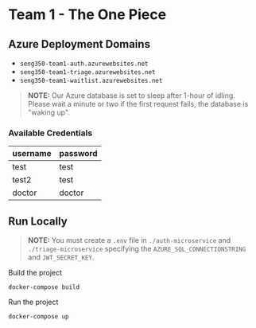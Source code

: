 # Team 1 - The One Piece

## Azure Deployment Domains
- `seng350-team1-auth.azurewebsites.net`
- `seng350-team1-triage.azurewebsites.net`
- `seng350-team1-waitlist.azurewebsites.net`
> **NOTE:** Our Azure database is set to sleep after 1-hour of idling. Please wait a minute or two if the first request fails, the database is "waking up".

### Available Credentials
|username|password|
|--------|--------|
|test    |test    |
|test2   |test    |
|doctor  |doctor  |

## Run Locally

> **NOTE:** You must create a `.env` file in `./auth-microservice` and `./triage-microservice` specifying the `AZURE_SQL_CONNECTIONSTRING` and `JWT_SECRET_KEY`.

Build the project
```
docker-compose build
```
Run the project
```
docker-compose up
```
